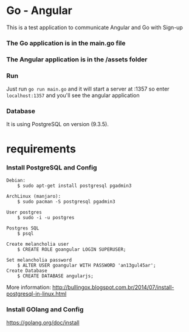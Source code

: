 
# Go - Angular

This is a test application to communicate Angular and Go with Sign-up

### The Go application is in the main.go file
### The Angular application is in the /assets folder

### Run

Just run `go run main.go` and it will start a server at :1357 so enter `localhost:1357` and you'll see the angular application


### Database

It is using PostgreSQL on version (9.3.5). 

# requirements
### Install PostgreSQL and Config
    Debian:
		$ sudo apt-get install postgresql pgadmin3

    ArchLinux (manjaro):
		$ sudo pacman -S postgresql pgadmin3

    User postgres
		$ sudo -i -u postgres

    Postgres SQL
		$ psql
		
    Create melancholia user
		$ CREATE ROLE goangular LOGIN SUPERUSER;
		
    Set melancholia password
		$ ALTER USER goangular WITH PASSWORD 'an13gul45ar';
    Create Database
		$ CREATE DATABASE angularjs;

More information: http://bullingox.blogspot.com.br/2014/07/install-postgresql-in-linux.html

### Install GOlang and Config

https://golang.org/doc/install
